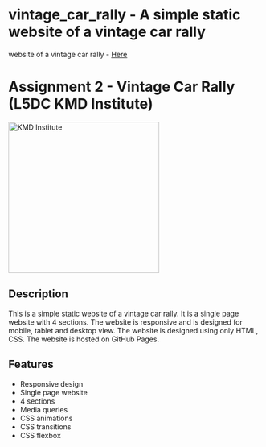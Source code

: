 # vintage_car_rally - A simple static website of a vintage car rally
website of a vintage car rally - <a href="#"> Here </a>
<h1> Assignment 2 - Vintage Car Rally (L5DC KMD Institute) </h1>

<img src="https://tse2.mm.bing.net/th?id=OIP.e6-5wtpyd_I1ZTgw7XYvbgAAAA&pid=Api" alt="KMD Institute" width="300" height="auto">

## Description
This is a simple static website of a vintage car rally. It is a single page website with 4 sections. The website is responsive and is designed for mobile, tablet and desktop view. The website is designed using only HTML, CSS. The website is hosted on GitHub Pages.

## Features
- Responsive design
- Single page website
- 4 sections
- Media queries
- CSS animations
- CSS transitions
- CSS flexbox